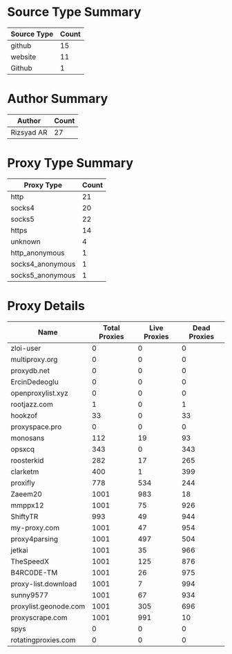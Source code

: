 # Source Type Summary

| Source Type | Count |
|-------------|-------|
| github | 15 |
| website | 11 |
| Github | 1 |


# Author Summary

| Author | Count |
|--------|-------|
| Rizsyad AR | 27 |


# Proxy Type Summary

| Proxy Type | Count |
|------------|-------|
| http | 21 |
| socks4 | 20 |
| socks5 | 22 |
| https | 14 |
| unknown | 4 |
| http_anonymous | 1 |
| socks4_anonymous | 1 |
| socks5_anonymous | 1 |


# Proxy Details

| Name | Total Proxies | Live Proxies | Dead Proxies |
|------|---------------|--------------|---------------|
| zloi-user | 0 | 0 | 0 |
| multiproxy.org | 0 | 0 | 0 |
| proxydb.net | 0 | 0 | 0 |
| ErcinDedeoglu | 0 | 0 | 0 |
| openproxylist.xyz | 0 | 0 | 0 |
| rootjazz.com | 1 | 0 | 1 |
| hookzof | 33 | 0 | 33 |
| proxyspace.pro | 0 | 0 | 0 |
| monosans | 112 | 19 | 93 |
| opsxcq | 343 | 0 | 343 |
| roosterkid | 282 | 17 | 265 |
| clarketm | 400 | 1 | 399 |
| proxifly | 778 | 534 | 244 |
| Zaeem20 | 1001 | 983 | 18 |
| mmppx12 | 1001 | 75 | 926 |
| ShiftyTR | 993 | 49 | 944 |
| my-proxy.com | 1001 | 47 | 954 |
| proxy4parsing | 1001 | 497 | 504 |
| jetkai | 1001 | 35 | 966 |
| TheSpeedX | 1001 | 125 | 876 |
| B4RC0DE-TM | 1001 | 26 | 975 |
| proxy-list.download | 1001 | 7 | 994 |
| sunny9577 | 1001 | 67 | 934 |
| proxylist.geonode.com | 1001 | 305 | 696 |
| proxyscrape.com | 1001 | 991 | 10 |
| spys | 0 | 0 | 0 |
| rotatingproxies.com | 0 | 0 | 0 |
